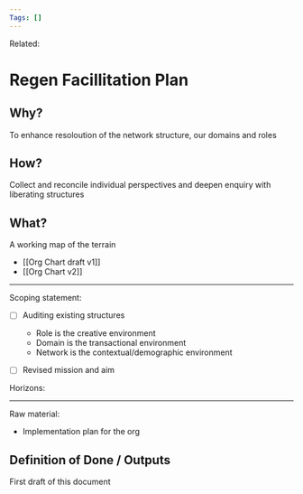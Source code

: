 ```yaml
---
Tags: []
---
```

Related: 
# Regen Facillitation Plan

## Why?
To enhance resoloution of the network structure, our domains and roles

## How?
Collect and reconcile individual perspectives and deepen enquiry with liberating structures

## What?
A working map of the terrain
- [[Org Chart draft v1]]
- [[Org Chart v2]]

---


Scoping statement:
- [ ] Auditing existing structures
	- Role is the creative environment
	- Domain is the transactional environment
	- Network is the contextual/demographic environment
- [ ] Revised mission and aim


Horizons:



---
Raw material:
- Implementation plan for the org


## Definition of Done / Outputs
First draft of this document